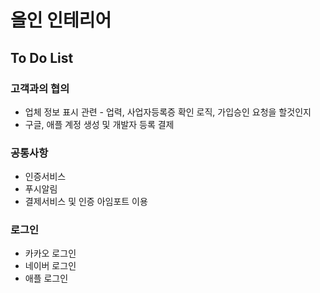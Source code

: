 # 올인 인테리어

## To Do List

### 고객과의 협의
* 업체 정보 표시 관련 - 업력, 사업자등록증 확인 로직, 가입승인 요청을 할것인지
* 구글, 애플 계정 생성 및 개발자 등록 결제

### 공통사항
* 인증서비스
* 푸시알림
* 결제서비스 및 인증 아임포트 이용

### 로그인
* 카카오 로그인
* 네이버 로그인
* 애플 로그인